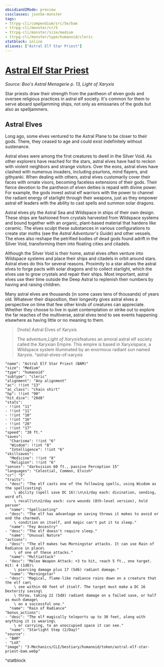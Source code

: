```yaml
---
obsidianUIMode: preview
cssclasses: json5e-monster
tags:
- ttrpg-cli/compendium/src/5e/bam
- ttrpg-cli/monster/cr/5
- ttrpg-cli/monster/size/medium
- ttrpg-cli/monster/type/humanoid/cleric
statblock: inline
aliases: ["Astral Elf Star Priest"]
---
```

# [Astral Elf Star Priest](3-Mechanics\CLI\bestiary\humanoid/astral-elf-star-priest-bam.md)
*Source: Boo's Astral Menagerie p. 13, Light of Xaryxis*  

Star priests draw their strength from the pantheon of elven gods and oversee religious practices in astral elf society. It's common for them to serve aboard spelljamming ships, not only as emissaries of the gods but also as spelljammers.

## Astral Elves

Long ago, some elves ventured to the Astral Plane to be closer to their gods. There, they ceased to age and could exist indefinitely without sustenance.

Astral elves were among the first creatures to dwell in the Silver Void. As other explorers have reached for the stars, astral elves have had to reckon with violent neighbors and strange visitors. Over the eons, astral elves have clashed with numerous invaders, including psurlons, mind flayers, and githyanki. When dealing with others, astral elves customarily cover their faces with ornate visors, becoming faceless extensions of their gods. Their fierce devotion to the pantheon of elven deities is repaid with divine power. For example, the gods invest astral elf warriors with the power to channel the radiant energy of starlight through their weapons, just as they empower astral elf leaders with the ability to cast spells and summon solar dragons.

Astral elves ply the Astral Sea and Wildspace in ships of their own design. These ships are fashioned from crystals harvested from Wildspace systems and bound together with an organic, plant-based material that hardens like ceramic. The elves sculpt these substances in various configurations to create star moths (see the *Astral Adventurer's Guide*) and other vessels. The elves also reshape the petrified bodies of dead gods found adrift in the Silver Void, transforming them into floating cities and citadels.

Although the Silver Void is their home, astral elves often venture into Wildspace systems and place their ships and citadels in orbit around stars. Astral elves do this for several reasons. Proximity to a star allows the astral elves to forge pacts with solar dragons and to collect starlight, which the elves use to grow crystals and repair their ships. Most important, astral elves use their time outside the Deep Astral to replenish their numbers by having and raising children.

Many astral elves are thousands (in some cases tens of thousands) of years old. Whatever their disposition, their longevity gives astral elves a perspective on time that few other kinds of creatures can appreciate. Whether they choose to live in quiet contemplation or strike out to explore the far reaches of the multiverse, astral elves tend to see events happening elsewhere as having little or no meaning to them.

> [!note] Astral Elves of Xaryxis
> 
> The adventure,*Light of Xaryxis*features an amoral astral elf society called the Xaryxian Empire. This empire is based in Xaryxispace, a Wildspace system illuminated by an enormous radiant sun named Xaryxis.
^astral-elves-of-xaryxis

```statblock
"name": "Astral Elf Star Priest (BAM)"
"size": "Medium"
"type": "humanoid"
"subtype": "cleric"
"alignment": "Any alignment"
"ac": !!int "13"
"ac_class": "chain shirt"
"hp": !!int "90"
"hit_dice": "20d8"
"stats":
- !!int "11"
- !!int "11"
- !!int "10"
- !!int "16"
- !!int "20"
- !!int "17"
"speed": "30 ft."
"saves":
  "Charisma": !!int "6"
  "Wisdom": !!int "8"
  "Intelligence": !!int "6"
"skillsaves":
  "Medicine": !!int "8"
  "Religion": !!int "6"
"senses": "darkvision 60 ft., passive Perception 15"
"languages": "Celestial, Common, Elvish"
"cr": "5"
"traits":
- "desc": "The elf casts one of the following spells, using Wisdom as the spellcasting\
    \ ability (spell save DC 16):\n\n1/day each: divination, sending, word of\
    \ recall\n\n2/day each: cure wounds (8th-level version), hold person"
  "name": "Spellcasting"
- "desc": "The elf has advantage on saving throws it makes to avoid or end the charmed\
    \ condition on itself, and magic can't put it to sleep."
  "name": "Fey Ancestry"
- "desc": "The elf doesn't require sleep."
  "name": "Unusual Nature"
"actions":
- "desc": "The elf makes two Morningstar attacks. It can use Rain of Radiance in place\
    \ of one of these attacks."
  "name": "Multiattack"
- "desc": "Melee Weapon Attack: +3 to hit, reach 5 ft., one target. Hit: 4 (1d8)\
    \ piercing damage plus 17 (5d6) radiant damage."
  "name": "Morningstar"
- "desc": "Magical, flame-like radiance rains down on a creature that the elf can\
    \ see within 60 feet of itself. The target must make a DC 16 Dexterity saving\
    \ throw, taking 22 (5d8) radiant damage on a failed save, or half as much damage\
    \ on a successful one."
  "name": "Rain of Radiance"
"bonus_actions":
- "desc": "The elf magically teleports up to 30 feet, along with anything it is wearing\
    \ or carrying, to an unoccupied space it can see."
  "name": "Starlight Step (2/Day)"
"source":
- "BAM"
- "LoX"
"image": "3-Mechanics/CLI/bestiary/humanoid/token/astral-elf-star-priest-bam.webp"
```
^statblock